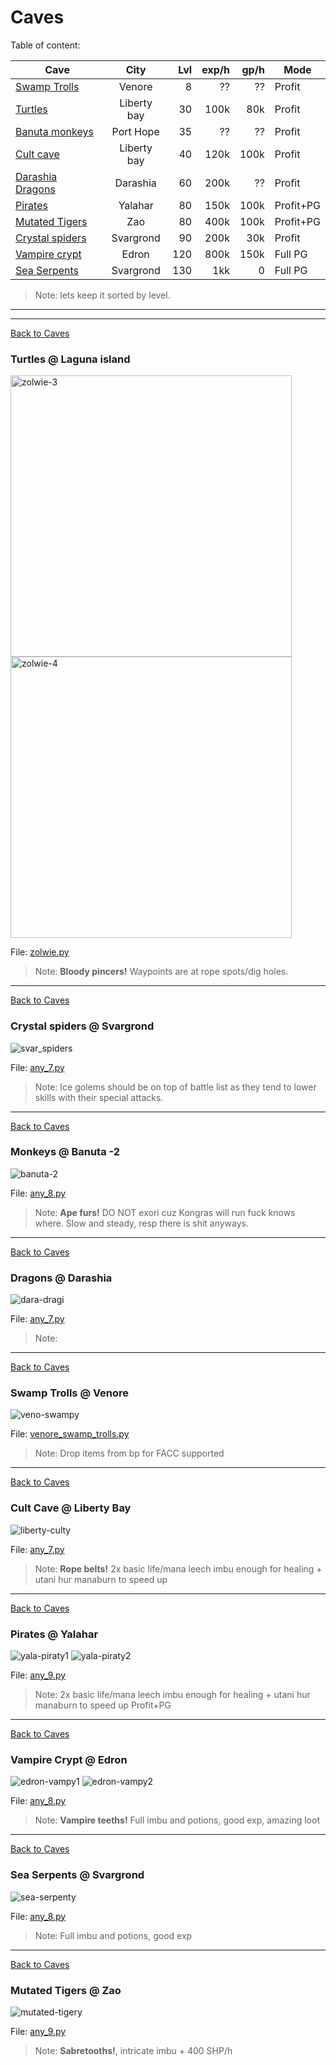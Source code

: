 # Caves

Table of content:

| Cave                                  |    City     | Lvl | exp/h | gp/h | Mode   |
|---------------------------------------|:-----------:|----:|------:|-----:|--------|
| [Swamp Trolls](#venore_swamp_trolls)  |   Venore    |   8 |    ?? |   ?? | Profit |
| [Turtles](#Turtles)                   | Liberty bay |  30 |  100k |  80k | Profit |
| [Banuta monkeys](#banuta-2)           |  Port Hope  |  35 |    ?? |   ?? | Profit |
| [Cult cave](#cult_cave)               | Liberty bay |  40 |  120k | 100k | Profit |  
| [Darashia Dragons](#darashia_dragons) |  Darashia   |  60 |  200k |   ?? | Profit |
| [Pirates](#yala_pirates)              |   Yalahar   |  80 |  150k | 100k | Profit+PG|
| [Mutated Tigers](#mutated_tigers) | Zao | 80 | 400k | 100k | Profit+PG |
| [Crystal spiders](#crystal_spiders)   |  Svargrond  |  90 |  200k |  30k | Profit |
| [Vampire crypt](#vampire_crypt)       | Edron | 120 | 800k | 150k | Full PG |
| [Sea Serpents](#sea_serpents) | Svargrond | 130 | 1kk | 0 | Full PG |




> Note: lets keep it sorted by level.

***
***
[Back to Caves](#caves)

<h3 id="Turtles">Turtles @ Laguna island</h3>

<img src="maps/zolwie-3.png" alt="zolwie-3" width="450"/>
<img src="maps/zolwie-4.png" alt="zolwie-4" width="450"/>


File: [zolwie.py](zolwie.py)

>Note: **Bloody pincers!** Waypoints are at rope spots/dig holes.

---
[Back to Caves](#caves)

<h3 id="crystal_spiders">Crystal spiders @ Svargrond</h3> 

<img src="maps/svar_crystal_spiders.png" alt="svar_spiders"/>

File: [any_7.py](any_7.py)

>Note: Ice golems should be on top of battle list as they tend to lower skills with their special attacks.

---
[Back to Caves](#caves)

<h3 id="banuta-2">Monkeys @ Banuta -2</h3>

<img src="maps/banuta-2.png" alt="banuta-2"/>

File: [any_8.py](any_8.py)

>Note: **Ape furs!** DO NOT exori cuz Kongras will run fuck knows where. Slow and steady, resp there is shit anyways.
---
[Back to Caves](#caves)

<h3 id="darashia_dragons">Dragons @ Darashia</h3>

<img src="maps/dara_dragons.png" alt="dara-dragi"/>

File: [any_7.py](any_7.py)

>Note:

---
[Back to Caves](#caves)

<h3 id="venore_swamp_trolls">Swamp Trolls @ Venore</h3>

<img src="maps/venore_swamp_trolls.png" alt="veno-swampy"/>

File: [venore_swamp_trolls.py](venore_swamp_trolls.py)

>Note: Drop items from bp for FACC supported 

---
[Back to Caves](#caves)

<h3 id="cult_cave">Cult Cave @ Liberty Bay</h3>

<img src="maps/liberty_cults.png" alt="liberty-culty"/>

File: [any_7.py](any_7.py)

>Note: **Rope belts!** 2x basic life/mana leech imbu enough for healing + utani hur manaburn to speed up

---
[Back to Caves](#caves)

<h3 id="yala_pirates">Pirates @ Yalahar</h3>

<img src="maps/piraty_yala_1.png" alt="yala-piraty1"/>
<img src="maps/piraty_yala_2.png" alt="yala-piraty2"/>

File: [any_9.py](any_9.py)

>Note: 2x basic life/mana leech imbu enough for healing + utani hur manaburn to speed up Profit+PG


---
[Back to Caves](#caves)

<h3 id="vampire_crypt">Vampire Crypt @ Edron</h3>

<img src="maps/vampy_edron_1.png" alt="edron-vampy1"/>
<img src="maps/vampy_edron_2.png" alt="edron-vampy2"/>

File: [any_8.py](any_8.py)

>Note:  **Vampire teeths!** Full imbu and potions, good exp, amazing loot

---
[Back to Caves](#caves)

<h3 id="sea_serpents">Sea Serpents @ Svargrond</h3>

<img src="maps/sea_serpents.png" alt="sea-serpenty"/>

File: [any_8.py](any_8.py)

>Note: Full imbu and potions, good exp


---
[Back to Caves](#caves)

<h3 id="mutated_tigers"> Mutated Tigers @ Zao</h3>

<img src="maps/mutated_tigers_zao.png" alt="mutated-tigery"/>

File: [any_9.py](any_9.py)

>Note: **Sabretooths!**, intricate imbu + 400 SHP/h
